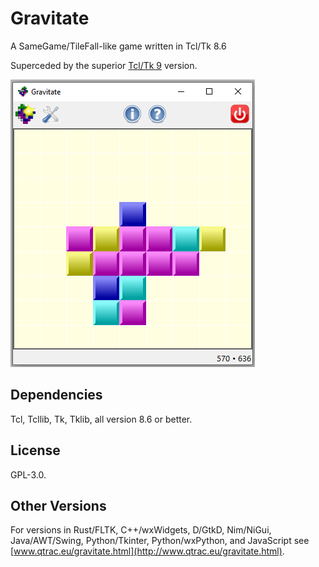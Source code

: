 # Gravitate

A SameGame/TileFall-like game written in Tcl/Tk 8.6

Superceded by the superior [Tcl/Tk
9](https://github.com/mark-summerfield/gravitate-tcl9) version.

![Screenshot](screenshot.png)

## Dependencies

Tcl, Tcllib, Tk, Tklib, all version 8.6 or better.

## License

GPL-3.0.

## Other Versions

For versions in Rust/FLTK, C++/wxWidgets, D/GtkD, Nim/NiGui, Java/AWT/Swing,
Python/Tkinter, Python/wxPython, and JavaScript see
[www.qtrac.eu/gravitate.html](http://www.qtrac.eu/gravitate.html).
